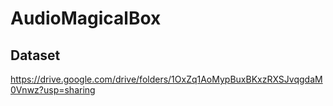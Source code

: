 # AudioMagicalBox
Dataset
---
https://drive.google.com/drive/folders/1OxZq1AoMypBuxBKxzRXSJvqgdaM0Vnwz?usp=sharing
